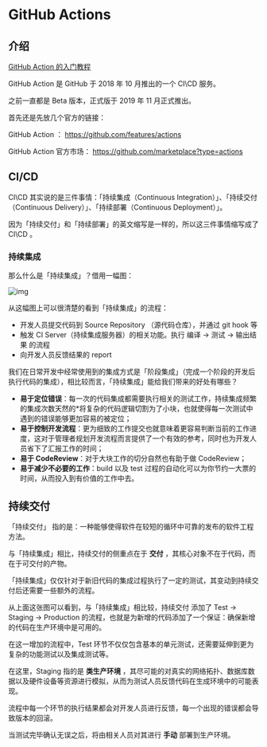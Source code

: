 # GitHub Actions

## 介绍

[GitHub Action 的入门教程](https://www.cnblogs.com/babycomeon/p/12771624.html)

GitHub Action 是 GitHub 于 2018 年 10 月推出的一个 CI\CD 服务。

之前一直都是 Beta 版本，正式版于 2019 年 11 月正式推出。

首先还是先放几个官方的链接：

GitHub Action ： https://github.com/features/actions

GitHub Action 官方市场： https://github.com/marketplace?type=actions

## CI/CD

CI\CD 其实说的是三件事情：「持续集成（Continuous Integration）」、「持续交付（Continuous Delivery）」、「持续部署（Continuous Deployment）」。

因为「持续交付」和「持续部署」的英文缩写是一样的，所以这三件事情缩写成了 CI\CD 。

### 持续集成

那么什么是「持续集成」？借用一幅图：

![img](https://cdn.geekdigging.com/technique-sharing/20200419/20181126230558790.png)

从这幅图上可以很清楚的看到「持续集成」的流程：

- 开发人员提交代码到 Source Repository （源代码仓库），并通过 git hook 等
- 触发 CI Server（持续集成服务器）的相关功能。执行 编译 -> 测试 -> 输出结果 的流程
- 向开发人员反馈结果的 report

我们在日常开发中经常使用到的集成方式是「阶段集成」（完成一个阶段的开发后执行代码的集成），相比较而言，「持续集成」能给我们带来的好处有哪些？

- **易于定位错误**：每一次的代码集成都需要执行相关的测试工作，持续集成频繁的集成次数天然的*将复杂的代码逻辑切割为了小块，也就使得每一次测试中遇到的错误能够更加容易的被定位；
- **易于控制开发流程**：更为细致的工作提交也就意味着更容易判断当前的工作进度，这对于管理者规划开发流程而言提供了一个有效的参考，同时也为开发人员省下了汇报工作的时间；
- **易于 CodeReview**：对于大块工作的切分自然也有助于做 CodeReview；
- **易于减少不必要的工作**：build 以及 test 过程的自动化可以为你节约一大票的时间，从而投入到有价值的工作中去。

## 持续交付

「持续交付」 指的是：一种能够使得软件在较短的循环中可靠的发布的软件工程方法。

与「持续集成」相比，持续交付的侧重点在于 **交付** ，其核心对象不在于代码，而在于可交付的产物。

「持续集成」仅仅针对于新旧代码的集成过程执行了一定的测试，其变动到持续交付后还需要一些额外的流程。

从上面这张图可以看到，与「持续集成」相比较，持续交付 添加了 Test -> Staging -> Production 的流程，也就是为新增的代码添加了一个保证：确保新增的代码在生产环境中是可用的。

在这一增加的流程中，Test 环节不仅仅包含基本的单元测试，还需要延伸到更为复杂的功能测试以及集成测试等。

在这里，Staging 指的是 **类生产环境** ，其尽可能的对真实的网络拓扑、数据库数据以及硬件设备等资源进行模拟，从而为测试人员反馈代码在生成环境中的可能表现。

流程中每一个环节的执行结果都会对开发人员进行反馈，每一个出现的错误都会导致版本的回滚。

当测试完毕确认无误之后，将由相关人员对其进行 **手动** 部署到生产环境。